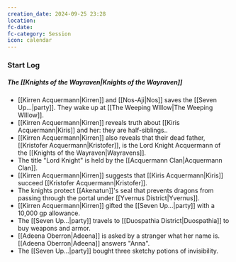 ```yaml
---
creation_date: 2024-09-25 23:28
location: 
fc-date: 
fc-category: Session
icon: calendar
---
```

### Start Log
##### The [[Knights of the Wayraven|Knights of the Wayraven]]
- [[Kirren Acquermann|Kirren]] and [[Nos-Aji|Nos]] saves the [[Seven Up...|party]]. They wake up at [[The Weeping WIllow|The Weeping WIllow]].
- [[Kirren Acquermann|Kirren]] reveals truth about [[Kiris Acquermann|Kiris]] and her: they are half-siblings..
- [[Kirren Acquermann|Kirren]] also reveals that their dead father, [[Kristofer Acquermann|Kristofer]], is the Lord Knight Acquermann of the [[Knights of the Wayraven|Wayravens]].
- The title  "Lord Knight" is held by the [[Acquermann Clan|Acquermann Clan]].
- [[Kirren Acquermann|Kirren]] suggests that [[Kiris Acquermann|Kiris]] succeed [[Kristofer Acquermann|Kristofer]].
- The knights protect [[Akenatun]]'s seal that prevents dragons from passing through the portal under [[Yvernus District|Yvernus]].
- [[Kirren Acquermann|Kirren]] gifted the [[Seven Up...|party]] with a 10,000 gp allowance. 
- The [[Seven Up...|party]] travels to [[Duospathia District|Duospathia]] to buy weapons and armor.
- [[Adeena Oberron|Adeena]] is asked by a stranger what her name is. [[Adeena Oberron|Adeena]] answers "Anna".
- The [[Seven Up...|party]] bought three sketchy potions of invisibility.